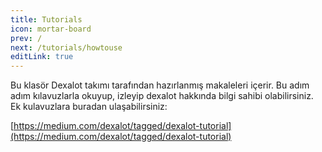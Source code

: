 ```yaml
---
title: Tutorials
icon: mortar-board
prev: /
next: /tutorials/howtouse
editLink: true
---
```


Bu klasör Dexalot takımı tarafından hazırlanmış makaleleri içerir. Bu adım adım kılavuzlarla okuyup, izleyip dexalot hakkında bilgi sahibi olabilirsiniz. Ek kulavuzlara buradan ulaşabilirsiniz:

[https://medium.com/dexalot/tagged/dexalot-tutorial](https://medium.com/dexalot/tagged/dexalot-tutorial)

